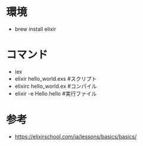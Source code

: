# 環境
- brew install elixir

# コマンド
- iex
- elixir hello_world.exs #スクリプト
- elixirc hello_world.ex #コンパイル
- elixir -e Hello.hello #実行ファイル

# 参考
- https://elixirschool.com/ja/lessons/basics/basics/